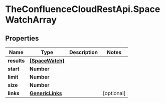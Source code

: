 # TheConfluenceCloudRestApi.SpaceWatchArray

## Properties
Name | Type | Description | Notes
------------ | ------------- | ------------- | -------------
**results** | [**[SpaceWatch]**](SpaceWatch.md) |  | 
**start** | **Number** |  | 
**limit** | **Number** |  | 
**size** | **Number** |  | 
**links** | [**GenericLinks**](GenericLinks.md) |  | [optional] 
